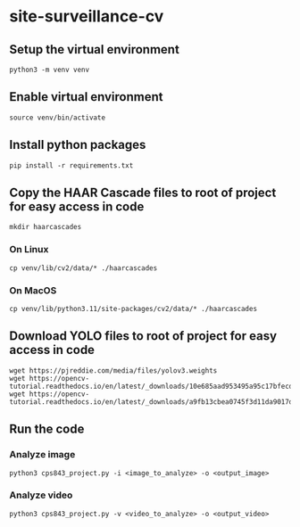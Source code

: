 # site-surveillance-cv

## Setup the virtual environment
```python3 -m venv venv```

## Enable virtual environment
```source venv/bin/activate```

## Install python packages
```pip install -r requirements.txt```

## Copy the HAAR Cascade files to root of project for easy access in code
```
mkdir haarcascades
```
### On Linux
```
cp venv/lib/cv2/data/* ./haarcascades
```
### On MacOS
```
cp venv/lib/python3.11/site-packages/cv2/data/* ./haarcascades
```

## Download YOLO files to root of project for easy access in code
```
wget https://pjreddie.com/media/files/yolov3.weights
wget https://opencv-tutorial.readthedocs.io/en/latest/_downloads/10e685aad953495a95c17bfecd1649e5/yolov3.cfg
wget https://opencv-tutorial.readthedocs.io/en/latest/_downloads/a9fb13cbea0745f3d11da9017d1b8467/coco.names
```

## Run the code
### Analyze image
```python3 cps843_project.py -i <image_to_analyze> -o <output_image>```
### Analyze video
```python3 cps843_project.py -v <video_to_analyze> -o <output_video>```